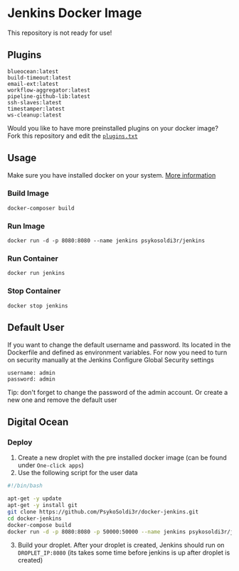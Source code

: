 # Jenkins Docker Image

This repository is not ready for use!

## Plugins
```
blueocean:latest
build-timeout:latest
email-ext:latest
workflow-aggregator:latest
pipeline-github-lib:latest
ssh-slaves:latest
timestamper:latest
ws-cleanup:latest
```
Would you like to have more preinstalled plugins on your docker image? Fork this repository and edit the [`plugins.txt`](https://github.com/PsykoSoldi3r/docker-jenkins/blob/master/plugins.txt)

## Usage

Make sure you have installed docker on your system. [More information](https://docs.docker.com/get-started/)

### Build Image
```
docker-composer build
```

### Run Image
```
docker run -d -p 8080:8080 --name jenkins psykosoldi3r/jenkins
```

### Run Container
```
docker run jenkins
```

### Stop Container
```
docker stop jenkins
```

## Default User

If you want to change the default username and password. Its located in the Dockerfile and defined as environment variables. For now you need to turn on security manually at the Jenkins Configure Global Security settings
```
username: admin
password: admin
```
Tip: don't forget to change the password of the admin account. Or create a new one and remove the default user

## Digital Ocean

### Deploy
1. Create a new droplet with the pre installed docker image (can be found under `One-click apps`)
2. Use the following script for the user data 
```bash
#!/bin/bash

apt-get -y update
apt-get -y install git
git clone https://github.com/PsykoSoldi3r/docker-jenkins.git
cd docker-jenkins
docker-compose build
docker run -d -p 8080:8080 -p 50000:50000 --name jenkins psykosoldi3r/jenkins
```
3. Build your droplet. After your droplet is created, Jenkins should run on `DROPLET_IP:8080` (its takes some time before jenkins is up after droplet is created)